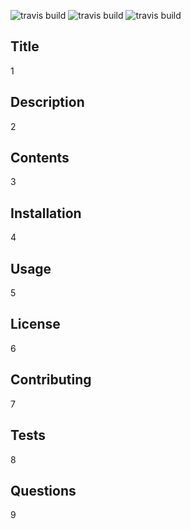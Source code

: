 ![travis build](https://img.shields.io/github/last-commit/Haplescent/good-readme-v2.svg) ![travis build](https://img.shields.io/github/contributors/Haplescent/good-readme-v2.svg)  ![travis build](https://img.shields.io/github/commit-activity/w/Haplescent/good-readme-v2.svg)  
## Title  
1  
## Description  
2  
## Contents  
3  
## Installation  
4  
## Usage  
5  
## License  
6  
## Contributing  
7  
## Tests  
8  
## Questions  
9  
